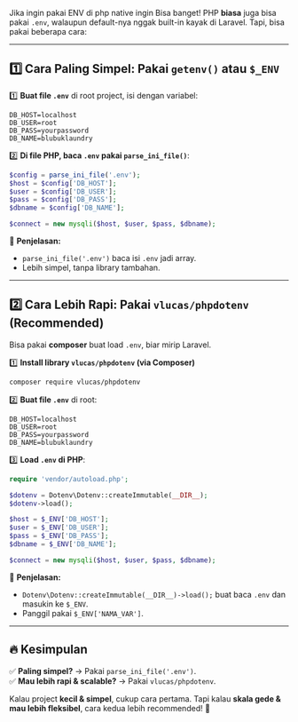 Jika ingin pakai ENV di php native ingin
Bisa banget! PHP **biasa** juga bisa pakai `.env`, walaupun default-nya nggak built-in kayak di Laravel. Tapi, bisa pakai beberapa cara:  

---

## **1️⃣ Cara Paling Simpel: Pakai `getenv()` atau `$_ENV`**  
1️⃣ **Buat file `.env`** di root project, isi dengan variabel:  
```
DB_HOST=localhost
DB_USER=root
DB_PASS=yourpassword
DB_NAME=blubuklaundry
```

2️⃣ **Di file PHP, baca `.env` pakai `parse_ini_file()`**:  
```php
$config = parse_ini_file('.env');
$host = $config['DB_HOST'];
$user = $config['DB_USER'];
$pass = $config['DB_PASS'];
$dbname = $config['DB_NAME'];

$connect = new mysqli($host, $user, $pass, $dbname);
```
📌 **Penjelasan:**  
- `parse_ini_file('.env')` baca isi `.env` jadi array.  
- Lebih simpel, tanpa library tambahan.  

---

## **2️⃣ Cara Lebih Rapi: Pakai `vlucas/phpdotenv` (Recommended)**  
Bisa pakai **composer** buat load `.env`, biar mirip Laravel.  

1️⃣ **Install library `vlucas/phpdotenv` (via Composer)**  
```bash
composer require vlucas/phpdotenv
```

2️⃣ **Buat file `.env`** di root:  
```
DB_HOST=localhost
DB_USER=root
DB_PASS=yourpassword
DB_NAME=blubuklaundry
```

3️⃣ **Load `.env` di PHP**:  
```php
require 'vendor/autoload.php';

$dotenv = Dotenv\Dotenv::createImmutable(__DIR__);
$dotenv->load();

$host = $_ENV['DB_HOST'];
$user = $_ENV['DB_USER'];
$pass = $_ENV['DB_PASS'];
$dbname = $_ENV['DB_NAME'];

$connect = new mysqli($host, $user, $pass, $dbname);
```
📌 **Penjelasan:**  
- `Dotenv\Dotenv::createImmutable(__DIR__)->load();` buat baca `.env` dan masukin ke `$_ENV`.  
- Panggil pakai `$_ENV['NAMA_VAR']`.  

---

## **🔥 Kesimpulan**
✅ **Paling simpel?** → Pakai `parse_ini_file('.env')`.  
✅ **Mau lebih rapi & scalable?** → Pakai `vlucas/phpdotenv`.  

Kalau project **kecil & simpel**, cukup cara pertama. Tapi kalau **skala gede & mau lebih fleksibel**, cara kedua lebih recommended! 🚀